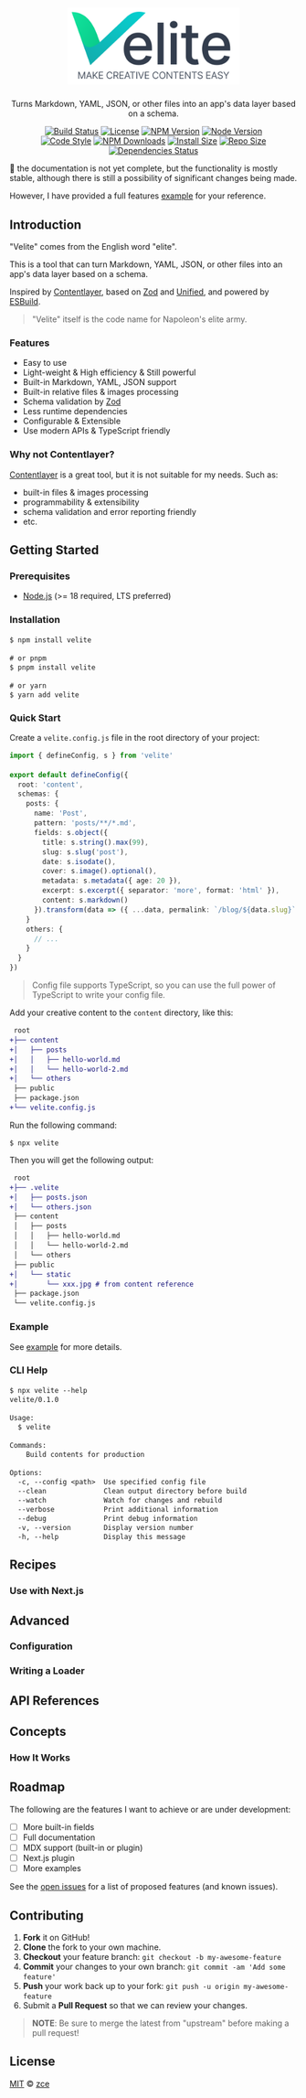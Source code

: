 <div align="center">
  <h1><a href="https://github.com/zce/velite" title="Velite"><img src="docs/logo.svg" width="300" alt="Velite"></a></h1>
  <p>Turns Markdown, YAML, JSON, or other files into an app's data layer based on a schema.</p>
  <p>
    <a href="https://github.com/zce/velite/actions"><img src="https://img.shields.io/github/actions/workflow/status/zce/velite/main.yml" alt="Build Status"></a>
    <a href="https://github.com/zce/velite/blob/master/LICENSE"><img src="https://img.shields.io/github/license/zce/velite" alt="License"></a>
    <a href="https://npm.im/velite"><img src="https://img.shields.io/npm/v/velite" alt="NPM Version"></a>
    <a href="https://npm.im/velite"><img src="https://img.shields.io/node/v/velite" alt="Node Version"></a>
    <br>
    <a href="https://standardjs.com"><img src="https://img.shields.io/badge/code_style-standard-brightgreen" alt="Code Style"></a>
    <a href="https://npm.im/velite"><img src="https://img.shields.io/npm/dm/velite" alt="NPM Downloads"></a>
    <a href="https://packagephobia.com/result?p=velite"><img src="https://packagephobia.com/badge?p=velite" alt="Install Size"></a>
    <a href="https://github.com/zce/velite"><img src="https://img.shields.io/github/repo-size/zce/velite" alt="Repo Size"></a>
    <a href="https://github.com/zce/velite"><img src="https://img.shields.io/librariesio/release/npm/velite" alt="Dependencies Status"></a>
  </p>
  <!-- <p><strong>English</strong> | <a href="readme.zh-cn.md">简体中文</a></p> -->
</div>

:construction: the documentation is not yet complete, but the functionality is mostly stable, although there is still a possibility of significant changes being made.

However, I have provided a full features [example](example) for your reference.

## Introduction

"Velite" comes from the English word "elite".

This is a tool that can turn Markdown, YAML, JSON, or other files into an app's data layer based on a schema.

Inspired by [Contentlayer](https://contentlayer.dev), based on [Zod](https://zod.dev) and [Unified](https://unifiedjs.com), and powered by [ESBuild](https://esbuild.github.io).

> "Velite" itself is the code name for Napoleon's elite army.

### Features

- Easy to use
- Light-weight & High efficiency & Still powerful
- Built-in Markdown, YAML, JSON support
- Built-in relative files & images processing
- Schema validation by [Zod](https://zod.dev)
- Less runtime dependencies
- Configurable & Extensible
- Use modern APIs & TypeScript friendly

### Why not Contentlayer?

[Contentlayer](https://contentlayer.dev) is a great tool, but it is not suitable for my needs. Such as:

- built-in files & images processing
- programmability & extensibility
- schema validation and error reporting friendly
- etc.

## Getting Started

### Prerequisites

- [Node.js](https://nodejs.org) (>= 18 required, LTS preferred)

### Installation

```shell
$ npm install velite

# or pnpm
$ pnpm install velite

# or yarn
$ yarn add velite
```

### Quick Start

Create a `velite.config.js` file in the root directory of your project:

```typescript
import { defineConfig, s } from 'velite'

export default defineConfig({
  root: 'content',
  schemas: {
    posts: {
      name: 'Post',
      pattern: 'posts/**/*.md',
      fields: s.object({
        title: s.string().max(99),
        slug: s.slug('post'),
        date: s.isodate(),
        cover: s.image().optional(),
        metadata: s.metadata({ age: 20 }),
        excerpt: s.excerpt({ separator: 'more', format: 'html' }),
        content: s.markdown()
      }).transform(data => ({ ...data, permalink: `/blog/${data.slug}` }))
    }
    others: {
      // ...
    }
  }
})
```

> Config file supports TypeScript, so you can use the full power of TypeScript to write your config file.

Add your creative content to the `content` directory, like this:

```diff
 root
+├── content
+│   ├── posts
+│   │   ├── hello-world.md
+│   │   └── hello-world-2.md
+│   └── others
 ├── public
 ├── package.json
+└── velite.config.js
```

Run the following command:

```shell
$ npx velite
```

Then you will get the following output:

```diff
 root
+├── .velite
+│   ├── posts.json
+│   └── others.json
 ├── content
 │   ├── posts
 │   │   ├── hello-world.md
 │   │   └── hello-world-2.md
 │   └── others
 ├── public
+│   └── static
+│       └── xxx.jpg # from content reference
 ├── package.json
 └── velite.config.js
```

### Example

See [example](example) for more details.

### CLI Help

```shell
$ npx velite --help
velite/0.1.0

Usage:
  $ velite

Commands:
    Build contents for production

Options:
  -c, --config <path>  Use specified config file
  --clean              Clean output directory before build
  --watch              Watch for changes and rebuild
  --verbose            Print additional information
  --debug              Print debug information
  -v, --version        Display version number
  -h, --help           Display this message
```

## Recipes

### Use with Next.js

## Advanced

### Configuration

<!-- TODO:  -->

### Writing a Loader

<!-- TODO:  -->

## API References

<!-- TODO: Introduction of API -->

## Concepts

### How It Works

<!-- TODO: -->

## Roadmap

The following are the features I want to achieve or are under development:

- [ ] More built-in fields
- [ ] Full documentation
- [ ] MDX support (built-in or plugin)
- [ ] Next.js plugin
- [ ] More examples

See the [open issues](https://github.com/zce/caz/issues) for a list of proposed features (and known issues).

## Contributing

1. **Fork** it on GitHub!
2. **Clone** the fork to your own machine.
3. **Checkout** your feature branch: `git checkout -b my-awesome-feature`
4. **Commit** your changes to your own branch: `git commit -am 'Add some feature'`
5. **Push** your work back up to your fork: `git push -u origin my-awesome-feature`
6. Submit a **Pull Request** so that we can review your changes.

> **NOTE**: Be sure to merge the latest from "upstream" before making a pull request!

## License

[MIT](license) &copy; [zce](https://zce.me)

[actions-img]: https://img.shields.io/github/actions/workflow/status/zce/velite/main.yml
[actions-url]: https://github.com/zce/velite/actions
[license-img]: https://img.shields.io/github/license/zce/velite
[license-url]: https://github.com/zce/velite/blob/master/license
[version-img]: https://img.shields.io/npm/v/velite
[version-url]: https://npm.im/velite
[downloads-img]: https://img.shields.io/npm/dm/velite
[downloads-url]: https://npm.im/velite
[style-img]: https://img.shields.io/badge/code_style-standard-brightgreen
[style-url]: https://standardjs.com
